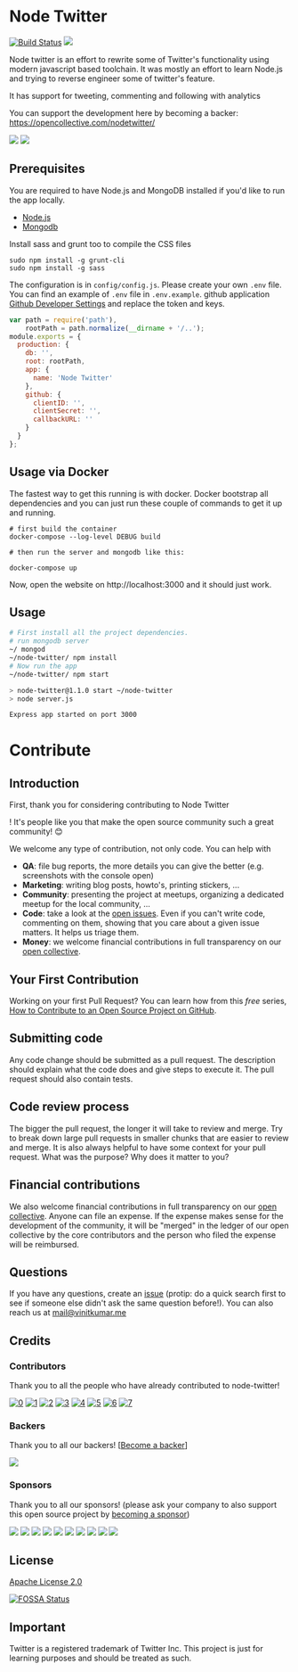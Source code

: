 # Node Twitter

[![Build Status](https://travis-ci.org/vinitkumar/node-twitter.svg?branch=master)](https://travis-ci.org/vinitkumar/node-twitter)
<img src="https://opencollective.com/nodetwitter/tiers/backer/badge.svg?label=backer&color=brightgreen" />


Node twitter is an effort to rewrite some of Twitter's functionality using modern
javascript based toolchain. It was mostly an effort to learn Node.js and trying to reverse
engineer some of twitter's feature.

It has support for tweeting, commenting and following with analytics

You can support the development here by becoming a backer: https://opencollective.com/nodetwitter/

<img src="https://cldup.com/smoNHY-9mI.png">
<img src="https://cldup.com/oEa3EIGhyJ.png">

## Prerequisites

You are required to have Node.js and MongoDB installed if you'd like to run the app locally.

- [Node.js](http://nodejs.org)
- [Mongodb](http://docs.mongodb.org/manual/installation/)

Install sass and grunt too to compile the CSS files

```
sudo npm install -g grunt-cli
sudo npm install -g sass

```

The configuration is in `config/config.js`. Please create your own `.env` file. You can find an example of `.env` file in `.env.example`.
github application [Github Developer Settings](https://github.com/settings/applications) and replace the token and keys. 

```js
var path = require('path'),
    rootPath = path.normalize(__dirname + '/..');
module.exports = {
  production: {
    db: '',
    root: rootPath,
    app: {
      name: 'Node Twitter'
    },
    github: {
      clientID: '',
      clientSecret: '',
      callbackURL: ''
    }
  }
};
```
## Usage via Docker


The fastest way to get this running is with docker. Docker bootstrap all dependencies and
you can just run these couple of commands to get it up and running.

```
# first build the container
docker-compose --log-level DEBUG build

# then run the server and mongodb like this:

docker-compose up
```
Now, open the website on http://localhost:3000 and it should just work.


## Usage

```sh
# First install all the project dependencies.
# run mongodb server
~/ mongod
~/node-twitter/ npm install
# Now run the app
~/node-twitter/ npm start

> node-twitter@1.1.0 start ~/node-twitter
> node server.js

Express app started on port 3000
```

# Contribute

## Introduction

First, thank you for considering contributing to Node Twitter


! It's people like you that make the open source community such a great community! 😊

We welcome any type of contribution, not only code. You can help with
- **QA**: file bug reports, the more details you can give the better (e.g. screenshots with the console open)
- **Marketing**: writing blog posts, howto's, printing stickers, ...
- **Community**: presenting the project at meetups, organizing a dedicated meetup for the local community, ...
- **Code**: take a look at the [open issues](https://github.com/vinitkumar/node-twitter/issues). Even if you can't write code, commenting on them, showing that you care about a given issue matters. It helps us triage them.
- **Money**: we welcome financial contributions in full transparency on our [open collective](https://opencollective.com/nodetwitter/).

## Your First Contribution

Working on your first Pull Request? You can learn how from this *free* series, [How to Contribute to an Open Source Project on GitHub](https://egghead.io/series/how-to-contribute-to-an-open-source-project-on-github).

## Submitting code

Any code change should be submitted as a pull request. The description should explain what the code does and give steps to execute it. The pull request should also contain tests.

## Code review process

The bigger the pull request, the longer it will take to review and merge. Try to break down large pull requests in smaller chunks that are easier to review and merge.
It is also always helpful to have some context for your pull request. What was the purpose? Why does it matter to you?

## Financial contributions

We also welcome financial contributions in full transparency on our [open collective](https://opencollective.com/nodetwitter/).
Anyone can file an expense. If the expense makes sense for the development of the community, it will be "merged" in the ledger of our open collective by the core contributors and the person who filed the expense will be reimbursed.

## Questions

If you have any questions, create an [issue](issue) (protip: do a quick search first to see if someone else didn't ask the same question before!).
You can also reach us at mail@vinitkumar.me

## Credits

### Contributors

Thank you to all the people who have already contributed to node-twitter!

[![0](https://sourcerer.io/fame/vinitkumar/vinitkumar/node-twitter/images/0)](https://sourcerer.io/fame/vinitkumar/vinitkumar/node-twitter/links/0)
[![1](https://sourcerer.io/fame/vinitkumar/vinitkumar/node-twitter/images/1)](https://sourcerer.io/fame/vinitkumar/vinitkumar/node-twitter/links/1)
[![2](https://sourcerer.io/fame/vinitkumar/vinitkumar/node-twitter/images/2)](https://sourcerer.io/fame/vinitkumar/vinitkumar/node-twitter/links/2)
[![3](https://sourcerer.io/fame/vinitkumar/vinitkumar/node-twitter/images/3)](https://sourcerer.io/fame/vinitkumar/vinitkumar/node-twitter/links/3)
[![4](https://sourcerer.io/fame/vinitkumar/vinitkumar/node-twitter/images/4)](https://sourcerer.io/fame/vinitkumar/vinitkumar/node-twitter/links/4)
[![5](https://sourcerer.io/fame/vinitkumar/vinitkumar/node-twitter/images/5)](https://sourcerer.io/fame/vinitkumar/vinitkumar/node-twitter/links/5)
[![6](https://sourcerer.io/fame/vinitkumar/vinitkumar/node-twitter/images/6)](https://sourcerer.io/fame/vinitkumar/vinitkumar/node-twitter/links/6)
[![7](https://sourcerer.io/fame/vinitkumar/vinitkumar/node-twitter/images/7)](https://sourcerer.io/fame/vinitkumar/vinitkumar/node-twitter/links/7)


### Backers

Thank you to all our backers! [[Become a backer](https://opencollective.com/nodetwitter/#backer)]

<a href="https://opencollective.com/nodetwitter#backers" target="_blank"><img src="https://opencollective.com/nodetwitter/backers.svg?width=890"></a>


### Sponsors

Thank you to all our sponsors! (please ask your company to also support this open source project by [becoming a sponsor](https://opencollective.com/nodetwitter/#sponsor))

<a href="https://opencollective.com/nodetwitter/sponsor/0/website" target="_blank"><img src="https://opencollective.com/nodetwitter/sponsor/0/avatar.svg"></a>
<a href="https://opencollective.com/nodetwitter/sponsor/1/website" target="_blank"><img src="https://opencollective.com/nodetwitter/sponsor/1/avatar.svg"></a>
<a href="https://opencollective.com/nodetwitter/sponsor/2/website" target="_blank"><img src="https://opencollective.com/nodetwitter/sponsor/2/avatar.svg"></a>
<a href="https://opencollective.com/nodetwitter/sponsor/3/website" target="_blank"><img src="https://opencollective.com/nodetwitter/sponsor/3/avatar.svg"></a>
<a href="https://opencollective.com/nodetwitter/sponsor/4/website" target="_blank"><img src="https://opencollective.com/nodetwitter/sponsor/4/avatar.svg"></a>
<a href="https://opencollective.com/nodetwitter/sponsor/5/website" target="_blank"><img src="https://opencollective.com/nodetwitter/sponsor/5/avatar.svg"></a>
<a href="https://opencollective.com/nodetwitter/sponsor/6/website" target="_blank"><img src="https://opencollective.com/nodetwitter/sponsor/6/avatar.svg"></a>
<a href="https://opencollective.com/nodetwitter/sponsor/7/website" target="_blank"><img src="https://opencollective.com/nodetwitter/sponsor/7/avatar.svg"></a>
<a href="https://opencollective.com/nodetwitter/sponsor/8/website" target="_blank"><img src="https://opencollective.com/nodetwitter/sponsor/8/avatar.svg"></a>
<a href="https://opencollective.com/nodetwitter/sponsor/9/website" target="_blank"><img src="https://opencollective.com/nodetwitter/sponsor/9/avatar.svg"></a>

<!-- This `CONTRIBUTING.md` is based on @nayafia's template https://github.com/nayafia/contributing-template -->
## License
[Apache License 2.0](https://github.com/vinitkumar/node-twitter/blob/master/License)


[![FOSSA Status](https://app.fossa.io/api/projects/git%2Bgithub.com%2Fvinitkumar%2Fnode-twitter.svg?type=large)](https://app.fossa.io/projects/git%2Bgithub.com%2Fvinitkumar%2Fnode-twitter?ref=badge_large)

## Important

Twitter is a registered trademark of Twitter Inc. This project is just for learning purposes and should be treated as such.

